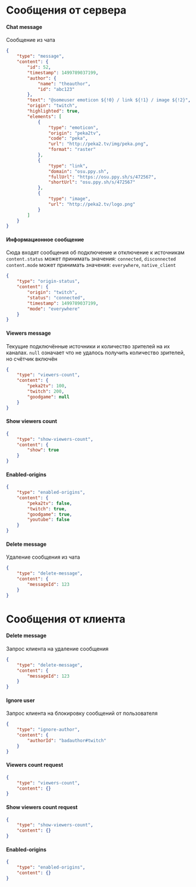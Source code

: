 # Сообщения от сервера

#### Chat message 
Сообщение из чата
```json
{
    "type": "message",
    "content": {
        "id": 52,
        "timestamp": 1499789037199,
        "author": {
            "name": "theauthor",
            "id": "abc123"
        },
        "text": "@someuser emoticon ${!0} / link ${!1} / image ${!2}",
        "origin": "twitch",
        "highlighted": true,
        "elements": [
            {
                "type": "emoticon",
                "origin": "peka2tv",
                "code": "peka",
                "url": "http://peka2.tv/img/peka.png",
                "format": "raster"
            },
            {
                "type": "link",
                "domain": "osu.ppy.sh",
                "fullUrl": "https://osu.ppy.sh/s/472567",
                "shortUrl": "osu.ppy.sh/s/472567"
            },
            {
                "type": "image",
                "url": "http://peka2.tv/logo.png"
            }
        ]
    }
}
```

#### Информационное сообщение
Сюда входят сообщения об подключение и отключение к источникам  
`content.status` может принимать значения: `connected`, `disconnected`  
`content.mode` может принимать значения: `everywhere`, `native_client`
```json
{
    "type": "origin-status",
    "content": {
        "origin": "twitch",
        "status": "connected",
        "timestamp": 1499789037199,
        "mode": "everywhere"
    }
}
```

#### Viewers message
Текущие подключённые источники и количество зрителей на их каналах. 
`null` означает что не удалось получить количество зрителей, но счётчик включён 
```json
{
    "type": "viewers-count",
    "content": {
        "peka2tv": 100,
        "twitch": 200,
        "goodgame": null
    }
}
```


#### Show viewers count
```json
{
    "type": "show-viewers-count",
    "content": {
        "show": true
    }
}
```

#### Enabled-origins
```json
{
    "type": "enabled-origins",
    "content": {
        "peka2tv": false,
        "twitch": true,
        "goodgame": true,
        "youtube": false      
    }
}
```

#### Delete message 
Удаление сообщения из чата
```json
{
    "type": "delete-message",
    "content": {
        "messageId": 123
    }
}
```




# Сообщения от клиента

#### Delete message
Запрос клиента на удаление сообщения
```json
{
    "type": "delete-message",
    "content": {
        "messageId": 123
    }
}
```


#### Ignore user
Запрос клиента на блокировку сообщений от пользователя
```json
{
    "type": "ignore-author",
    "content": {
        "authorId": "badauthor#twitch"
    }
}
```

#### Viewers count request  
```json
{
    "type": "viewers-count",
    "content": {}
}
```

#### Show viewers count request 
```json
{
    "type": "show-viewers-count",
    "content": {}
}
```


#### Enabled-origins
```json
{
    "type": "enabled-origins",
    "content": {}
}
```


